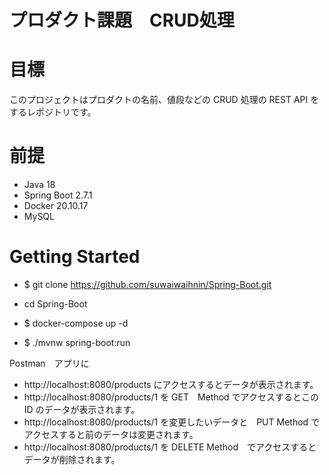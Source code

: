 # プロダクト課題　CRUD処理

# 目標

このプロジェクトはプロダクトの名前、値段などの CRUD 処理の REST API をするレポジトリです。

# 前提

- Java 18
- Spring Boot 2.7.1
- Docker 20.10.17
- MySQL 

# Getting Started

- $ git clone https://github.com/suwaiwaihnin/Spring-Boot.git

- cd Spring-Boot

- $ docker-compose up -d

- $ ./mvnw spring-boot:run

 Postman　アプリに 
- http://localhost:8080/products にアクセスするとデータが表示されます。
- http://localhost:8080/products/1 を GET　Method でアクセスするとこの ID のデータが表示されます。
- http://localhost:8080/products/1 を変更したいデータと　PUT Method でアクセスすると前のデータは変更されます。
- http://localhost:8080/products/1 を DELETE Method　でアクセスするとデータが削除されます。
